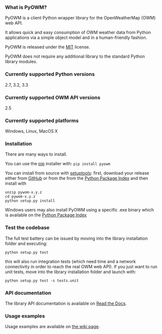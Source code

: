 ### What is PyOWM?
PyOWM is a client Python wrapper library for the OpenWeatherMap (OWM) web API.

It allows quick and easy consumption of OWM weather data from Python applications via a simple object model and in a human-friendly fashion.

PyOWM is released under the [MIT](https://github.com/csparpa/pyowm/blob/master/LICENSE) license.

PyOWM does not require any additional library to the standard Python library modules.


### Currently supported Python versions
2.7, 3.2, 3.3

### Currently supported OWM API versions
2.5

### Currently supported platforms
Windows, Linux, MacOS X

### Installation
There are many ways to install.

You can use the [pip](https://pypi.python.org/pypi/pip) installer with:  `pip install pyowm`

You can install from source with [setuptools](https://pypi.python.org/pypi/setuptools): first, download your release either from [GitHub](https://github.com/csparpa/pyowm/releases) or from the from the [Python Package Index](https://pypi.python.org/pypi/pyowm) and then install with

    unzip pywom-x.y.z
    cd pywom-x.y.z
    python setup.py install

Windows users may also install PyOWM using a specific .exe binary which is available on the [Python Package Index](https://pypi.python.org/pypi/pyowm)

### Test the codebase
The full test battery can be issued by moving into the library installation folder
and executing:

    python setup.py test

this will also run integration tests (which need time and a network connectivity in order to reach the real OWM web API).
If you just want to run unit tests, move into the library installation folder and launch with:

    python setup.py test -s tests.unit


### API documentation
The library API documentation is available on [Read the Docs](https://pyowm.readthedocs.org).

### Usage examples
Usage examples are available on [the wiki page](https://github.com/csparpa/pyowm/wiki/Usage-examples).